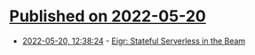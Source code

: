 # [Published on 2022-05-20](index.md)

* [2022-05-20, 12:38:24](https://news.ycombinator.com/item?id=31446550) - [Eigr: Stateful Serverless in the Beam](https://eigr.io/)
